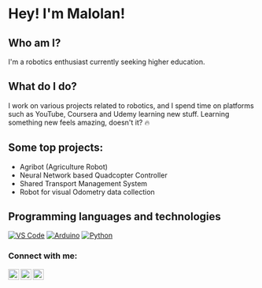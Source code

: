 # Hey! I'm Malolan!

## Who am I?

I'm a robotics enthusiast currently seeking higher education.

## What do I do?

I work on various projects related to robotics, and I spend time on platforms such as YouTube, Coursera and Udemy learning new stuff. Learning something new feels amazing, doesn't it? 🔥

## Some top projects:

- Agribot (Agriculture Robot)
- Neural Network based Quadcopter Controller
- Shared Transport Management System
- Robot for visual Odometry data collection

## Programming languages and technologies
[![VS Code](https://simpleicons.org/icons/visualstudiocode.svg)](https://code.visualstudio.com/)
[![Arduino](https://simpleicons.org/icons/arduino.svg)](https://www.arduino.cc/)
[![Python](https://simpleicons.org/icons/python.svg)](https://www.python.org/)
[![]()]()
[![]()]()

### Connect with me:

<a href="https://www.linkedin.com/in/malolan-robotics/">
  <img align="left" alt="LinkedIn" width="22px" src="https://simpleicons.org/icons/linkedin.svg" />
</a>
<a href="https://www.reddit.com/user/N1ghtXDrag0n/">
  <img align="left" alt="Reddit" width="22px" src="https://simpleicons.org/icons/reddit.svg" />
</a>
<a href="mailto:malolan98@gmail.com">
  <img align="left" alt="Mail" width="22px" src="https://simpleicons.org/icons/gmail.svg" />
</a>